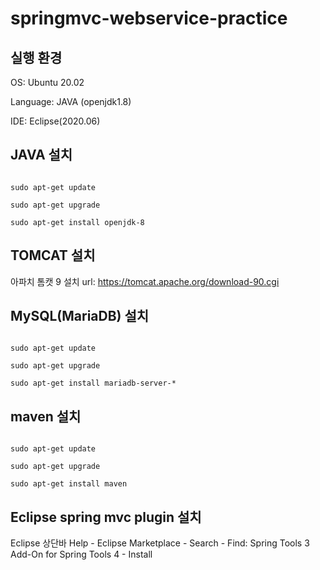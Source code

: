 # springmvc-webservice-practice

## 실행 환경
OS: Ubuntu 20.02

Language: JAVA (openjdk1.8)

IDE: Eclipse(2020.06)

## JAVA 설치

```

sudo apt-get update

sudo apt-get upgrade

sudo apt-get install openjdk-8

```

## TOMCAT 설치

아파치 톰캣 9 설치 url: https://tomcat.apache.org/download-90.cgi

## MySQL(MariaDB) 설치

```

sudo apt-get update

sudo apt-get upgrade

sudo apt-get install mariadb-server-*

```

## maven 설치

```

sudo apt-get update

sudo apt-get upgrade

sudo apt-get install maven

```

## Eclipse spring mvc plugin 설치 

Eclipse 상단바 Help - Eclipse Marketplace - Search - Find: Spring Tools 3 Add-On for Spring Tools 4 - Install

